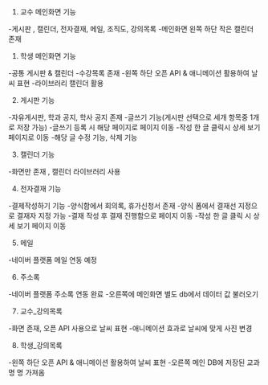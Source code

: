 1. 교수 메인화면 기능

-게시판 , 캘린더, 전자결재, 메일, 조직도, 강의목록
-메인화면 왼쪽 하단 작은 캘린더 존재

1. 학생 메인화면 기능

-공통 게시판 & 캘린더
-수강목록 존재 
-왼쪽 하단 오픈 API & 애니메이션 활용하여 날씨 표현
-라이브러리 캘린더 활용


2. 게시판 기능 

-자유게시판, 학과 공지, 학사 공지 존재
-글쓰기 기능(게시판 선택으로 세개 항목중 1개로 저장 가능)
-글쓰기 등록 시 해당 페이지로 페이지 이동
-작성 한 글 클릭시 상세 보기 페이지로 이동
-해당 글 수정 기능, 삭제 기능 


3. 캘린더 기능

-화면만 존재 , 캘린더 라이브러리 사용

4. 전자결재 기능

-결제작성하기 기능
-양식함에서 회의록, 휴가신청서 존재
-양식 폼에서 결재선 지정으로 결재자 지정 가능
-결재 작성 후 결재 진행함으로 페이지 이동
-작성 한 글 클릭 시 상세 보기 페이지 이동


5. 메일

-네이버 플랫폼 메일 연동 예정


6. 주소록

-네이버 플랫폼 주소록 연동 완료
-오른쪽에 메인화면 별도 db에서 데이터 값 불러오기

7. 교수_강의목록

-화면 존재, 오픈 API 사용으로 날씨 표현
-애니메이션 효과로 날씨에 맞게 사진 변경

8. 학생_강의목록

-왼쪽 하단 오픈 API & 애니메이션 활용하여 날씨 표현
-오른쪽 메인 DB에 저장된 교과명 명 가져옴
